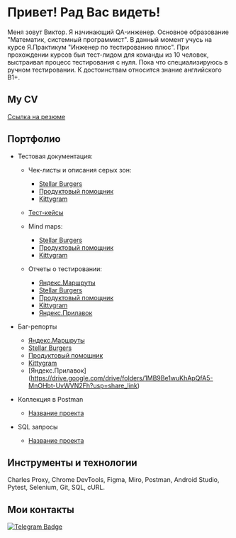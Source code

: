 # Привет! Рад Вас видеть!

Меня зовут Виктор. Я начинающий QA-инженер.
Основное образование "Математик, системный программист". В данный момент учусь на курсе Я.Практикум "Инженер по тестированию плюс".
При прохождении курсов был тест-лидом для команды из 10 человек, выстраивал процесс тестирования с нуля.
Пока что специализируюсь в ручном тестировании. 
К достоинствам относится знание английского В1+.

## My CV 

[Ссылка на резюме](https://docs.google.com/document/d/1nrSwdhEYagSVSSrpQWHu0tV6FC8et3Z2/edit?usp=share_link&ouid=109631138954925094383&rtpof=true&sd=true)

## Портфолио 
- Тестовая документация:
  - Чек-листы и описания серых зон:
     - [Stellar Burgers](https://docs.google.com/spreadsheets/d/1R3olgcmOmMkmCSF_4xSo55xBBNTdCH0IUSaUqffUMvY/edit?usp=sharing)
     - [Продуктовый помощник](https://docs.google.com/spreadsheets/d/1oAUuqpSONcdyuCQc0qKKisIiztwJeeYqYcpsB0SVgLs/edit?usp=sharing)
     - [Kittygram](https://docs.google.com/spreadsheets/d/18lnRDqg3E4z_sGrCvkmqz_lyCRn8Ici0F8s6NpuPigw/edit?usp=sharing)
  
  -  [Тест-кейсы](https://ссылочку_сюда)

  - Mind maps:
     - [Stellar Burgers](https://miro.com/app/board/uXjVPqZfbnM=/?share_link_id=756541945790)     
     - [Продуктовый помощник](https://miro.com/app/board/uXjVPqYycr4=/?share_link_id=111794524158)
     - [Kittygram](https://miro.com/app/board/uXjVPqYyco8=/?share_link_id=105427141870)
  
  - Отчеты о тестировании:
     - [Яндекс.Маршруты](https://docs.google.com/document/d/1wVOwE1ibxDGVbdKnl2hdwejqiU9Qs1iqjPky-NkdElI/edit?usp=sharing)
     - [Stellar Burgers](https://docs.google.com/document/d/1JJjsLXTxjM6KKOSmFKLK4S79X_mZY37wZ6jFqOzEUOs/edit?usp=sharing)
     - [Продуктовый помощник](https://docs.google.com/document/d/1-n0Rm9sqZk-fQPFHwCl17lUkRTT3Att75NHGUbXwj4U/edit?usp=sharing)
     - [Kittygram](https://docs.google.com/document/d/1Vou7uSclRnPVHsAu3nT01sXd5Vs4hIyao_2TRGdXwjU/edit?usp=sharing)
     - [Яндекс.Прилавок](https://docs.google.com/document/d/1zjsrW1WIbZ9nVplTE9hMtgdXk4JI7s4Q-qJdFbRQGhA/edit?usp=sharing)
 
 -  Баг-репорты
     - [Яндекс.Маршруты](https://drive.google.com/drive/folders/1DZC7gVL7XTLTJ2CxUEuDj8wwdpaTJdcQ?usp=share_link)
     - [Stellar Burgers](https://drive.google.com/drive/folders/1aosSSmJmFO6MFHHZcZLVwGzyfXD2C9lW?usp=share_link)
     - [Продуктовый помощник](https://drive.google.com/drive/folders/1r-6A_1gHZl1d6HxtY5NnzZGpEaGiYegY?usp=share_link)
     - [Kittygram](https://drive.google.com/drive/folders/15hbIZvcB6LXJULlP9wxLTnkhTgTBIDra?usp=share_link)
     - [Яндекс.Прилавок] (https://drive.google.com/drive/folders/1MB9Be1wuKhApQfA5-MnOHbt-UvWVN2Fh?usp=share_link)
     
 - Коллекция в Postman 
     - [Название проекта](https://api.postman.com/collections/25691913-3ca82329-25d0-4da7-b1b3-7cf58493f65e?access_key=PMAT-01GXMY9JF3R0MP8GK748C1X7XX)
     
- SQL запросы 
     - [Название проекта](https://ссылочку_сюда)

## Инструменты и технологии
Charles Proxy, Chrome DevTools, Figma, Miro, Postman, Android Studio, Pytest, Selenium, Git, SQL, сURL.

## Мои контакты
[![Telegram Badge](https://img.shields.io/badge/-Telegram-0088cc?style=flat-square&logo=Telegram&logoColor=white)](https://t.me/vlsovereign)
